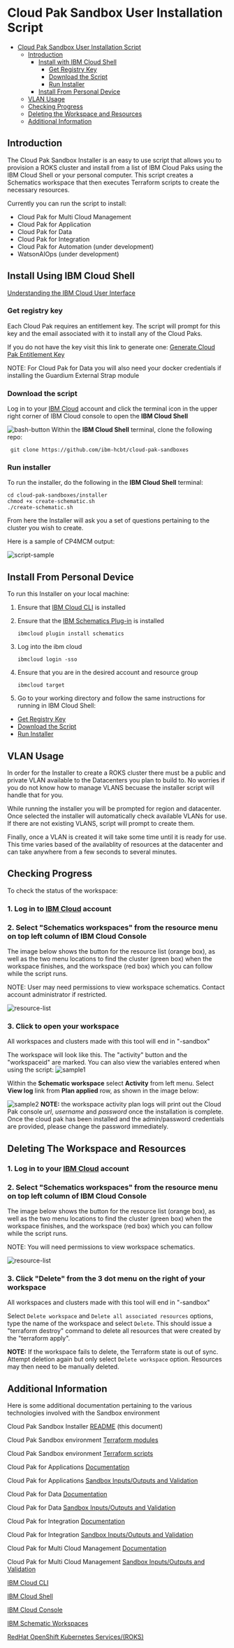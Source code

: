 # Cloud Pak Sandbox User Installation Script

- [Cloud Pak Sandbox User Installation Script](#cloud-pak-sandbox-user-installation-script)
  - [Introduction](#introduction)
    - [Install with IBM Cloud Shell](#install-with-ibm-cloud-shell)
      - [Get Registry Key](#get-registry-key)
      - [Download the Script](#download-the-script)
      - [Run Installer](#run-installer)
    - [Install From Personal Device](#install-from-personal-device)
  - [VLAN Usage](#vlan-usage)
  - [Checking Progress](#checking-progress)
  - [Deleting the Workspace and Resources](#deleting-the-workspace-and-resources)
  - [Additional Information](#additional-information)

## Introduction

The Cloud Pak Sandbox Installer is an easy to use script that allows you to provision a ROKS cluster and install from a list of IBM Cloud Paks using the IBM Cloud Shell or your personal computer. This script creates a Schematics workspace that then executes Terraform scripts to create the necessary resources.

Currently you can run the script to install:

- Cloud Pak for Multi Cloud Management
- Cloud Pak for Application
- Cloud Pak for Data
- Cloud Pak for Integration
- Cloud Pak for Automation (under development)
- WatsonAIOps (under development)

## Install Using IBM Cloud Shell

[Understanding the IBM Cloud User Interface](https://cloud.ibm.com/docs/overview?topic=overview-ui)

### Get registry key

Each Cloud Pak requires an entitlement key. The script will prompt for this key and the email associated with it to install any of the Cloud Paks.

If you do not have the key visit this link to generate one:
[Generate Cloud Pak Entitlement Key](https://myibm.ibm.com/products-services/containerlibrary)

NOTE: For Cloud Pak for Data you will also need your docker credentials if installing the Guardium External Strap module

### Download the script

Log in to your [IBM Cloud](http://cloud.ibm.com) account and click the terminal icon in the upper right corner of IBM Cloud console to open the **IBM Cloud Shell** 

![bash-button](./images/bash-symbol.png)
Within the **IBM Cloud Shell** terminal, clone the following repo:

     git clone https://github.com/ibm-hcbt/cloud-pak-sandboxes

### Run installer

To run the installer, do the following in the **IBM Cloud Shell** terminal:

    cd cloud-pak-sandboxes/installer
    chmod +x create-schematic.sh
    ./create-schematic.sh

From here the Installer will ask you a set of questions pertaining to the cluster you wish to create. 

Here is a sample of CP4MCM output:

![script-sample](./images/sample-script.png)

## Install From Personal Device

To run this Installer on your local machine:

1. Ensure that [IBM Cloud CLI](https://cloud.ibm.com/docs/cli?topic=cli-install-ibmcloud-cli) is installed
   
2. Ensure that the [IBM Schematics Plug-in](https://cloud.ibm.com/docs/schematics?topic=schematics-setup-cli) is installed
   
   `ibmcloud plugin install schematics`
3. Log into the ibm cloud 
   
   `ibmcloud login -sso`
4. Ensure that you are in the desired account and resource group 
   
   `ibmcloud target`

5. Go to your working directory and follow the same instructions for running in IBM Cloud Shell:

- [Get Registry Key](#get-registry-key)
- [Download the Script](#download-the-script)
- [Run Installer](#run-installer)

## VLAN Usage

In order for the Installer to create a ROKS cluster there must be a public and private VLAN available to the Datacenters you plan to build to.  No worries if you do not know how to manage VLANS becuase the installer script will handle that for you.  

While running the installer you will be prompted for region and datacenter. Once selected the installer will automatically check available VLANs for use.  If there are not existing VLANS, script will prompt to create them.

Finally, once a VLAN is created it will take some time until it is ready for use. This time varies based of the availablity of resources at the datacenter and can take anywhere from a few seconds to several minutes.

## Checking Progress

To check the status of the workspace:

### 1. Log in to [IBM Cloud](http://cloud.ibm.com) account
### 2. Select "Schematics workspaces" from the resource menu on top left column of IBM Cloud Console

The image below shows the button for the resource list (orange box), as well as the two menu locations to find the cluster (green box) when the workspace finishes, and the workspace (red box) which you can follow while the script runs. 

NOTE: User may need permissions to view workspace schematics. Contact account administrator if restricted.

![resource-list](./images/resource-list.png)

### 3. Click to open your workspace
All workspaces and clusters made with this tool will end in "-sandbox"

The workspace will look like this. The "activity" button and the "workspaceid" are marked. You can also view the variables entered when using the script:
![sample1](./images/activity-location.png)

Within the **Schematic workspace** select **Activity** from left menu. Select **View log** link from **Plan applied** row, as shown in the image below:

![sample2](./images/activity-log.png)
**NOTE:** the workspace activity plan logs will print out the Cloud Pak console *url*, *username* and *password* once the installation is complete. Once the cloud pak has been installed and the admin/password credentials are provided, please change the password immediately.  

## Deleting The Workspace and Resources

### 1. Log in to your [IBM Cloud](http://cloud.ibm.com) account
### 2. Select "Schematics workspaces" from the resource menu on top left column of IBM Cloud Console

The image below shows the button for the resource list (orange box), as well as the two menu locations to find the cluster (green box) when the workspace finishes, and the workspace (red box) which you can follow while the script runs. 

NOTE: You will need permissions to view workspace schematics.

![resource-list](./images/resource-list.png)

### 3. Click "Delete" from the 3 dot menu on the right of your workspace
All workspaces and clusters made with this tool will end in "-sandbox"

Select `Delete workspace` and `Delete all associated resources` options, type the name of the workspace and select `Delete`.  This should issue a "terraform destroy" command to delete all resources that were created by the "terraform apply".  

**NOTE:** If the workspace fails to delete, the Terraform state is out of sync.  Attempt deletion again but only select `Delete workspace` option.  Resources may then need to be manually deleted.

## Additional Information

Here is some additional documentation pertaining to the various technologies involved with the Sandbox environment

Cloud Pak Sandbox Installer [README](https://github.com/ibm-hcbt/cloud-pak-sandboxes/blob/master/installer/README.md) (this document)

Cloud Pak Sandbox environment [Terraform modules](https://github.com/ibm-hcbt/terraform-ibm-cloud-pak)

Cloud Pak Sandbox environment [Terraform scripts](https://github.com/ibm-hcbt/cloud-pak-sandboxes/blob/master/terraform)

Cloud Pak for Applications [Documentation](https://www.ibm.com/cloud/cloud-pak-for-applications) 

Cloud Pak for Applications [Sandbox Inputs/Outputs and Validation](https://github.com/ibm-hcbt/cloud-pak-sandboxes/blob/master/terraform/cp4app/README.md) 

Cloud Pak for Data [Documentation](https://www.ibm.com/products/cloud-pak-for-data) 

Cloud Pak for Data [Sandbox Inputs/Outputs and Validation](https://github.com/ibm-hcbt/cloud-pak-sandboxes/blob/master/terraform/cp4data/README.md) 

Cloud Pak for Integration [Documentation](https://www.ibm.com/cloud/cloud-pak-for-integration) 

Cloud Pak for Integration [Sandbox Inputs/Outputs and Validation](https://github.com/ibm-hcbt/cloud-pak-sandboxes/blob/master/terraform/cp4int/README.md) 

Cloud Pak for Multi Cloud Management [Documentation](https://www.ibm.com/cloud/cloud-pak-for-management) 

Cloud Pak for Multi Cloud Management [Sandbox Inputs/Outputs and Validation](https://github.com/ibm-hcbt/cloud-pak-sandboxes/blob/master/terraform/cp4mcm/README.md) 

[IBM Cloud CLI](https://cloud.ibm.com/docs/cli?topic=cli-install-ibmcloud-cli)

[IBM Cloud Shell](https://www.ibm.com/cloud/cloud-shell)

[IBM Cloud Console](https://cloud.ibm.com/docs/overview?topic=overview-ui)

[IBM Schematic Workspaces](http://github.com)

[RedHat OpenShift Kubernetes Services/(ROKS)](https://developer.ibm.com/recipes/tutorials/planning-redhat-openshift-deployment-on-ibm-cloud/)

